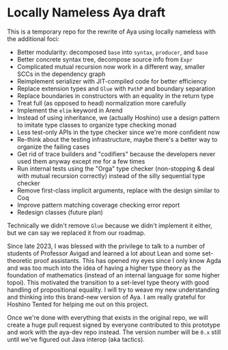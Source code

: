 # Locally Nameless Aya draft

This is a temporary repo for the rewrite of Aya using locally nameless with the additional foci:

* Better modularity: decomposed `base` into `syntax`, `producer`, and `base`
* Better concrete syntax tree, decompose source info from `Expr`
* Complicated mutual recursion now work in a different way, smaller SCCs in the dependency graph
* Reimplement serializer with JIT-compiled code for better efficiency
* Replace extension types and `Glue` with `PathP` and boundary separation
* Replace boundaries in constructors with an equality in the return type
* Treat full (as opposed to head) normalization more carefully
* Implement the `elim` keyword in Arend
* Instead of using inheritance, we (actually Hoshino) use a design pattern to imitate type classes to organize type checking monad
* Less test-only APIs in the type checker since we're more confident now
* Re-think about the testing infrastructure, maybe there's a better way to organize the failing cases
* Get rid of trace builders and "codifiers" because the developers never used them anyway except me for a few times
* Run internal tests using the "Orga" type checker (non-stopping & deal with mutual recursion correctly) instead of the silly sequential type checker
* Remove first-class implicit arguments, replace with the design similar to Coq
* Improve pattern matching coverage checking error report
* Redesign classes (future plan)

Technically we didn't remove `Glue` because we didn't implement it either, but we can say we replaced it from our roadmap.

Since late 2023, I was blessed with the privilege to talk to a number of students of Professor Avigad and learned a lot about Lean and some set-theoretic proof assistants. This has opened my eyes since I only know Agda and was too much into the idea of having a higher type theory as the foundation of mathematics (instead of an internal language for some higher topoi). This motivated the transition to a set-level type theory with good handling of propositional equality. I will try to weave my new understanding and thinking into this brand-new version of Aya. I am really grateful for Hoshino Tented for helping me out on this project.

Once we're done with everything that exists in the original repo, we will create a huge pull request signed by everyone contributed to this prototype and work with the aya-dev repo instead. The version number will be `0.x` still until we've figured out Java interop (aka tactics).
